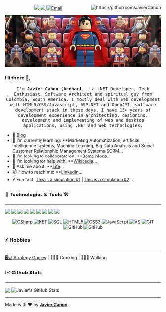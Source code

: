 <p align="center" align='right'>
  <a target="_blank" href="https://javiercanon.com">
    <img src="https://img.shields.io/badge/Website-javiercanon.com-informational?style=for-the-badge&logo=github&logoColor=white" />
  </a>
  <a target="_blank" href="https://twitter.com/JavierCanon">
    <img src="https://img.shields.io/badge/Twitter%20-%231DA1F2.svg?&style=for-the-badge&logo=Twitter&logoColor=white" />
  </a>
  <a target="_blank" href="mailto:javier@javiercanon.com">
    <img alt="Email" src="https://img.shields.io/badge/Email-0078D4.svg?&style=for-the-badge&logo=Microsoft-Outlook&logoColor=white" />
  </a>
  <a target="_blank" rel="nofollow" href="https://github.com/JavierCanon">
    <img align="right" src="https://gpvc.arturio.dev/JavierCanon?style=for-the-badge" alt="https://github.com/JavierCanon" />
  <a/>
</p>
  
![JavierCanon](Javier-Canon-Top-Banner-1500x500.jpg)

### Hi there 👋,
<p align="center">
  <samp>I'm <b>Javier Cañon (Acehart)</b> - a .NET Developer, Tech Enthusiast, Software Architect and spiritual guy from Colombia, South America. I mostly deal with web development with HTML5/CSS/Javascript, ASP.NET and OpenAPI, software development stack in these days. I have 15+ years of development experience in architecting, designing,  development and implementing of web and desktop applications, using .NET and Web technologies.
  </samp>
  <br/>
</p>


- 🔭 [Blog](https://javiercanon.com/)
- 🌱 I’m currently learning: **Marketing Automatization, Artificial Intelligence systems, Machine Learning, Big Data Analysis and Social Customer Relationship Management Systems SCRM...
- 👯 I’m looking to collaborate on: **[Game Mods](https://steamcommunity.com/id/acehart/myworkshopfiles/)...
- 🤔 I’m looking for help with: **[Wikipedia](https://es.wikipedia.org/wiki/Usuario:Acehart)...
- 💬 Ask me about: **[Life](https://www.javiercanon.com/p/acerca-de-javier-canon.html)...
- 📫 How to reach me: **[LinkedIn](https://www.linkedin.com/in/javiercanonr/)...
- ⚡ Fun fact:  [This is a simulation #1](https://www.youtube.com/watch?v=yGfTDcHJHSI) | [This is a simulation #2](https://www.youtube.com/watch?v=tlTKTTt47WE)...


### 🔧 Technologies & Tools 🛠

  ---

![](https://img.shields.io/badge/Editor-Visual_Studio-informational?logo=visual-studio&style=plastic)
![](https://img.shields.io/badge/Code-HTML5-informational?logo=html5&style=plastic)
![](https://img.shields.io/badge/Code-JavaScript-informational?logo=javascript&style=plastic)
![](https://img.shields.io/badge/Cloud-AWS-informational?logo=amazonaws&style=plastic)
![](https://img.shields.io/badge/Cloud-Azure-informational?logo=azure&style=plastic)
![](https://img.shields.io/badge/Code-csharp-informational?logo=c-sharp&style=plastic)
![](https://img.shields.io/badge/Code-Asp.Net-informational?logo=c-sharp&style=plastic)
![](https://img.shields.io/badge/Code-tsql-informational?logo=tsql&style=plastic)
![](https://img.shields.io/badge/Microsoft-Sql-Server?logo=microsoft-sql-server&style=plastic)

<p align="center" align='right'>
  <a target="_blank" href="https://github.com/JavierCanon?tab=repositories&q=&type=&language=c%23">
    <img alt="CSharp" src="https://img.shields.io/badge/c%23%20-%23239120.svg?&style=for-the-badge&logo=c-sharp&logoColor=white" /> 
  </a>
  <img alt="NET" src="https://img.shields.io/badge/-.NET-5C2D91?style=for-the-badge&logo=%2ENET&logoColor=white" />
  <img alt="SQL" src="https://img.shields.io/badge/-SQL-4479A1?style=for-the-badge&logo=microsoft&logoColor=black&textColor=black" />
  <a target="_blank" href="https://github.com/JavierCanon?tab=repositories&q=&type=&language=html">
    <img alt="HTML5" src="https://img.shields.io/badge/html5%20-%23E34F26.svg?&style=for-the-badge&logo=html5&logoColor=white" />
  </a>
  <a target="_blank" href="https://github.com/JavierCanon?tab=repositories&q=&type=&language=css">
    <img alt="CSS3" src="https://img.shields.io/badge/css3%20-%231572B6.svg?&style=for-the-badge&logo=css3&logoColor=white" /> 
  </a>
  <a target="_blank" href="https://github.com/JavierCanon?tab=repositories&q=&type=&language=javascript">
    <img alt="JavaScript" src="https://img.shields.io/badge/javascript%20-%23323330.svg?&style=for-the-badge&logo=javascript&logoColor=%23F7DF1E" />
  </a>
  <img alt="VS" src="https://img.shields.io/badge/-VS-007ACC?style=for-the-badge&logo=visual-studio&logoColor=white" />
  <img alt="GIT" src="https://img.shields.io/badge/git%20-%23F05033.svg?&style=for-the-badge&logo=git&logoColor=white" /> 
  <img alt="GitHub" src="https://img.shields.io/badge/github%20-%23121011.svg?&style=for-the-badge&logo=github&logoColor=white" /> 
  
  <img alt="GitHub" src="https://img.shields.io/badge/azure-devops.svg?&style=for-the-badge&logo=microsoft&logoColor=white" /> 
  
</p>


### ⚡ Hobbies

  ---

<a href="https://steamcommunity.com/id/acehart" target="_blank">🖥💻 Strategy Games</a> | 👨🏻‍🍳 Cooking | 🚶🏻‍♂️ Walking


### 📈 Github Stats

  ---

  <img align="center" src="https://github-readme-stats.vercel.app/api/top-langs/?username=JavierCanon&hide=html&bg_color=031a1f&title_color=bdddff&text_color=44a7c4&icon_color=0e6b7f" />

  <img align="center" src="https://github-readme-stats.vercel.app/api?username=JavierCanon&show_icons=true&show_owner=true&line_height=27&count_private=true&include_all_commits=true&title_color=bdddff&text_color=1cd6ff&icon_color=ef8539&bg_color=031a1f" alt="Javier's GitHub Stats" />


---
Made with ❤️ by **[Javier Cañon](https://javiercanon.com)**.
